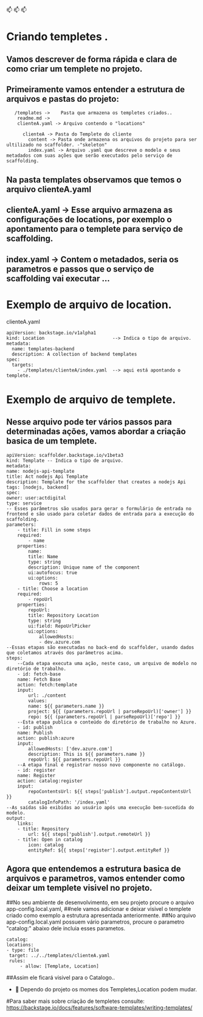 📫 📫 📫 
 # Criando templetes .

 ## Vamos descrever de forma rápida e clara de como criar um templete no projeto.
 ## Primeiramente vamos entender a estrutura de arquivos e pastas do projeto:
 
	   /templates ->    Pasta que armazena os templetes criados..
		readme.md -> 
		clienteA.yaml -> Arquivo contendo o "locations"
		
	 	  clienteA -> Pasta do Templete do cliente
			content -> Pasta onde armazena os arquivos do projeto para ser ultilizado no scaffolder. -"skeleton"
			index.yaml -> Arquivo .yaml que descreve o modelo e seus metadados com suas ações que serão executados pelo serviço de scaffolding.
   
 ## Na pasta templates observamos que temos o arquivo clienteA.yaml 
 ## clienteA.yaml -> Esse arquivo armazena as configurações de locations, por exemplo o apontamento para o templete para serviço de scaffolding.
 ## index.yaml -> Contem o metadados, seria os parametros e passos que o serviço de scaffolding vai executar ...

# Exemplo de arquivo de location.

clienteA.yaml

	apiVersion: backstage.io/v1alpha1
	kind: Location                         --> Indica o tipo de arquivo.
	metadata:
	  name: templates-backend
	  description: A collection of backend templates
	spec:
	  targets:
		- ./templates/clienteA/index.yaml  --> aqui está apontando o templete.
		
# Exemplo de arquivo de templete.
## Nesse arquivo pode ter vários passos para determinadas ações, vamos abordar a criação basica de um templete.
 
	apiVersion: scaffolder.backstage.io/v1beta3
	kind: Template -- Indica o tipo de arquivo.
	metadata:
  	name: nodejs-api-template
  	title: Act nodejs Api Template
  	description: Template for the scaffolder that creates a nodejs Api
  	tags: [nodejs, backend]
	spec:
  	owner: user:actdigital
  	type: service
  	-- Esses parâmetros são usados ​​para gerar o formulário de entrada no frontend e são usado para coletar dados de entrada para a execução do scaffolding.
  	parameters:
    	- title: Fill in some steps
      	required:
        	- name
      	properties:
        	name:
          	title: Name
          	type: string
          	description: Unique name of the component
          	ui:autofocus: true
          	ui:options:
            	rows: 5
    	- title: Choose a location
      	required:
        	- repoUrl
      	properties:
        	repoUrl:
          	title: Repository Location
          	type: string
          	ui:field: RepoUrlPicker
          	ui:options:
            	allowedHosts:
              	- dev.azure.com
  	--Essas etapas são executadas no back-end do scaffolder, usando dados que coletamos através dos parâmetros acima.
  	steps:
     	--Cada etapa executa uma ação, neste caso, um arquivo de modelo no diretório de trabalho.
    	- id: fetch-base
      	name: Fetch Base
      	action: fetch:template
      	input:
        	url: ./content
        	values:
          	name: ${{ parameters.name }}
          	project: ${{ (parameters.repoUrl | parseRepoUrl)['owner'] }}
          	repo: ${{ (parameters.repoUrl | parseRepoUrl)['repo'] }}
    	--Esta etapa publica o conteúdo do diretório de trabalho no Azure.
    	- id: publish
      	name: Publish
      	action: publish:azure
      	input:
        	allowedHosts: ['dev.azure.com']
        	description: This is ${{ parameters.name }}
        	repoUrl: ${{ parameters.repoUrl }}
    	--A etapa final é registrar nosso novo componente no catálogo.
    	- id: register
      	name: Register
      	action: catalog:register
      	input:
        	repoContentsUrl: ${{ steps['publish'].output.repoContentsUrl }}
        	catalogInfoPath: '/index.yaml' 
  	--As saídas são exibidas ao usuário após uma execução bem-sucedida do modelo.
  	output:
    	links:
      	- title: Repository
        	url: ${{ steps['publish'].output.remoteUrl }}
      	- title: Open in catalog
        	icon: catalog
        	entityRef: ${{ steps['register'].output.entityRef }}
		 
## Agora que entendemos a estrutura basica de arquivos e parametros, vamos entender como deixar um templete visivel no projeto.

##No seu ambiente de desenvolvimento, em seu projeto procure o arquivo app-config.local.yaml,
##nele vamos adicionar e deixar visivel o templete criado como exemplo a estrutura apresentada anteriormente.
##No arquivo app-config.local.yaml possuem vário parametros, procure o parametro "catalog:" abaixo dele incluia esses parametos.

	catalog:
 	locations:
  	- type: file
   	 target: ../../templates/clienteA.yaml
   	 rules:
     	 - allow: [Template, Location] 
         
##Assim ele ficará visivel para o Catalogo..

- 👀 Dependo do projeto os momes dos Templetes,Location podem mudar.

#Para saber mais sobre criação de templetes consulte: https://backstage.io/docs/features/software-templates/writing-templates/ 




